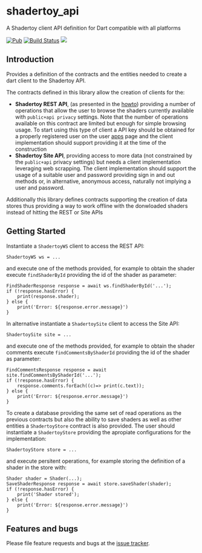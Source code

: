 # shadertoy_api
A Shadertoy client API definition for Dart compatible with all platforms

[![Pub](https://img.shields.io/pub/v/shadertoy_api.svg?style=flat-square)](https://pub.dartlang.org/packages/shadertoy_api)
[![Build Status](https://github.com/ivoleitao/shadertoy_api/workflows/build/badge.svg)](https://github.com/ivoleitao/shadertoy_api/actions)
[![](https://img.shields.io/badge/License-MIT-yellow.svg)](https://opensource.org/licenses/MIT)

## Introduction

Provides a definition of the contracts and the entities needed to create a dart client to the Shadertoy API.

The contracts defined in this library allow the creation of clients for the:
* **Shadertoy REST API**, (as presented in the [howto](https://www.shadertoy.com/howto#q2)) providing a number of operations that allow the user to browse the shaders currently available with `public+api privacy` settings. Note that the number of operations available on this contract are limited but enough for simple browsing usage. To start using this type of client a API key should be obtained for a properly registered user on the user [apps](https://www.shadertoy.com/myapps) page and the client implementation should support providing it at the time of the construction
* **Shadertoy Site API**, providing access to more data (not constrained by the `public+api` privacy settings) but needs a client implementation leveraging web scrapping. The client implementation should support the usage of a suitable user and password providing sign in and out methods or, in alternative, anonymous access, naturally not implying a user and password.

Additionally this library defines contracts supporting the creation of data stores thus providing a way to work offline with the donwloaded shaders instead of hitting the REST or Site APIs

## Getting Started

Instantiate a `ShadertoyWS` client to access the REST API:

```
ShadertoyWS ws = ...
```
and execute one of the methods provided, for example to obtain the shader execute `findShaderById` providing the id of the shader as parameter:
```
FindShaderResponse response = await ws.findShaderById('...');
if (!response.hasError) {
    print(response.shader);
} else {
    print('Error: ${response.error.message}')
}
```
In alternative instantiate a `ShadertoySite` client to access the Site API:
```
ShadertoySite site = ...
```
and execute one of the methods provided, for example to obtain the shader comments execute `findCommentsByShaderId` providing the id of the shader as parameter:
```
FindCommentsResponse response = await site.findCommentsByShaderId('...');
if (!response.hasError) {
    response.comments.forEach((c)=> print(c.text));
} else {
    print('Error: ${response.error.message}')
}
```
To create a database providing the same set of read operations as the previous contracts but also the ability to save shaders as well as other entities a `ShadertoyStore` contract is also provided. The user should instantiate a `ShadertoyStore` providing the apropiate configurations for the implementation:
```
ShadertoyStore store = ...
```
and execute persitent operations, for example storing the definition of a shader in the store with:
```
Shader shader = Shader(...);
SaveShaderResponse response = await store.saveShader(shader);
if (!response.hasError) {
    print('Shader stored');
} else {
    print('Error: ${response.error.message}')
}
```

## Features and bugs

Please file feature requests and bugs at the [issue tracker][tracker].

[tracker]: http://github.com/ivoleitao/shadertoy_api/issues/new
